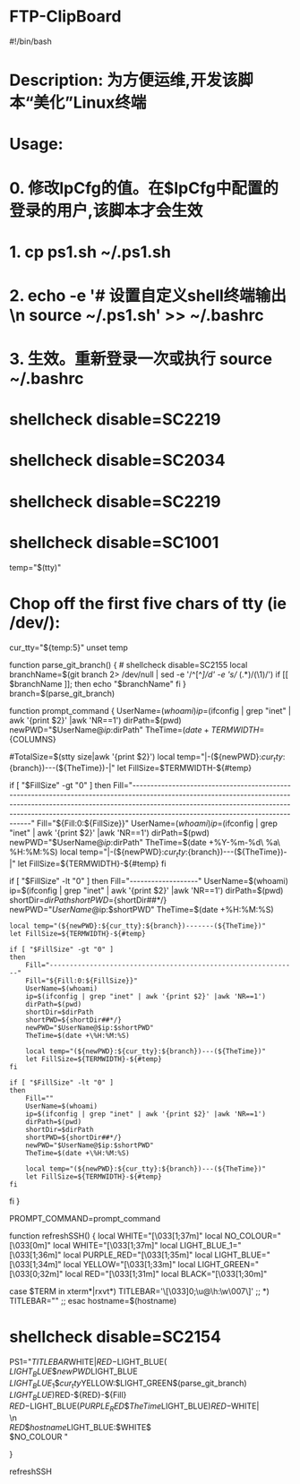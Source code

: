 # FTP-ClipBoard

#!/bin/bash
#   Description: 为方便运维,开发该脚本“美化”Linux终端
#   Usage:
#       0. 修改IpCfg的值。在$IpCfg中配置的登录的用户,该脚本才会生效
#       1. cp ps1.sh ~/.ps1.sh
#       2. echo -e '# 设置自定义shell终端输出\n source ~/.ps1.sh' >> ~/.bashrc
#       3. 生效。重新登录一次或执行 source ~/.bashrc
#

# shellcheck disable=SC2219
# shellcheck disable=SC2034
# shellcheck disable=SC2219
# shellcheck disable=SC1001

temp="$(tty)"
#   Chop off the first five chars of tty (ie /dev/):
cur_tty="${temp:5}"
unset temp

function parse_git_branch() {
    # shellcheck disable=SC2155
    local branchName=$(git branch 2> /dev/null | sed -e '/^[^*]/d' -e 's/* \(.*\)/(\1)/')
    if [[ $branchName ]]; then
        echo "$branchName"
    fi
}
branch=$(parse_git_branch)

function prompt_command {
UserName=$(whoami)
ip=$(ifconfig | grep "inet" | awk '{print $2}' |awk 'NR==1')
dirPath=$(pwd)
newPWD="$UserName@$ip:$dirPath"
TheTime=$(date +%Y-%m-%d\ %a\ %H:%M:%S)
TERMWIDTH=${COLUMNS}

#TotalSize=$(stty size|awk '{print $2}')
local temp="|-(${newPWD}:${cur_tty}:${branch})---(${TheTime})-|"
let FillSize=$TERMWIDTH-${#temp}

if [ "$FillSize" -gt "0" ]
then
    Fill="--------------------------------------------------------------------------------------------------------------------------------------------------------------------------------------------------------------------------------------------------------------------------------------------"
    Fill="${Fill:0:${FillSize}}"
    UserName=$(whoami)
    ip=$(ifconfig | grep "inet" | awk '{print $2}' |awk 'NR==1')
    dirPath=$(pwd)
    newPWD="$UserName@$ip:$dirPath"
    TheTime=$(date +%Y-%m-%d\ %a\ %H:%M:%S)
    local temp="|-(${newPWD}:${cur_tty}:${branch})---(${TheTime})-|"
    let FillSize=${TERMWIDTH}-${#temp}
fi

if [ "$FillSize" -lt "0" ]
then
    Fill="-------------------"
    UserName=$(whoami)
    ip=$(ifconfig | grep "inet" | awk '{print $2}' |awk 'NR==1')
    dirPath=$(pwd)
    shortDir=$dirPath
    shortPWD=${shortDir##*/}
    newPWD="$UserName@$ip:$shortPWD"
    TheTime=$(date +\%H:%M:%S)

    local temp="(${newPWD}:${cur_tty}:${branch})-------(${TheTime})"
    let FillSize=${TERMWIDTH}-${#temp}

    if [ "$FillSize" -gt "0" ]
    then
        Fill="--------------------------------------------------------------"
        Fill="${Fill:0:${FillSize}}"
        UserName=$(whoami)
        ip=$(ifconfig | grep "inet" | awk '{print $2}' |awk 'NR==1')
        dirPath=$(pwd)
        shortDir=$dirPath
        shortPWD=${shortDir##*/}
        newPWD="$UserName@$ip:$shortPWD"
        TheTime=$(date +\%H:%M:%S)

        local temp="(${newPWD}:${cur_tty}:${branch})---(${TheTime})"
        let FillSize=${TERMWIDTH}-${#temp}
    fi

    if [ "$FillSize" -lt "0" ]
    then
        Fill=""
        UserName=$(whoami)
        ip=$(ifconfig | grep "inet" | awk '{print $2}' |awk 'NR==1')
        dirPath=$(pwd)
        shortDir=$dirPath
        shortPWD=${shortDir##*/}
        newPWD="$UserName@$ip:$shortPWD"
        TheTime=$(date +\%H:%M:%S)

        local temp="(${newPWD}:${cur_tty}:${branch})---(${TheTime})"
        let FillSize=${TERMWIDTH}-${#temp}
    fi

fi
}

PROMPT_COMMAND=prompt_command

function refreshSSH() {
local WHITE="\[\033[1;37m\]"
local NO_COLOUR="\[\033[0m\]"
local WHITE="\[\033[1;37m\]"
local LIGHT_BLUE_1="\[\033[1;36m\]"
local PURPLE_RED="\[\033[1;35m\]"
local LIGHT_BLUE="\[\033[1;34m\]"
local YELLOW="\[\033[1;33m\]"
local LIGHT_GREEN="\[\033[0;32m\]"
local RED="\[\033[1;31m\]"
local BLACK="\[\033[1;30m\]"

case $TERM in
    xterm*|rxvt*)
        TITLEBAR='\[\033]0;\u@\h:\w\007\]'
        ;;
    *)
        TITLEBAR=""
        ;;
esac
hostname=$(hostname)
# shellcheck disable=SC2154
PS1="$TITLEBAR$WHITE|$RED-$LIGHT_BLUE(\
$LIGHT_BLUE\${newPWD}$LIGHT_BLUE $LIGHT_BLUE_1\${cur_tty}$YELLOW:$LIGHT_GREEN\$(parse_git_branch)\
$LIGHT_BLUE)$RED-${RED}-\${Fill}\
${RED}-$LIGHT_BLUE($PURPLE_RED\${TheTime}$LIGHT_BLUE)$RED-$WHITE|\
\n\
$RED\${hostname}$LIGHT_BLUE:$WHITE\$\
$NO_COLOUR "

}

refreshSSH

